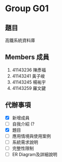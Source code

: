 # Group G01
## 題目
高鐵系統資料庫

## Members 成員
1. 41143236 陳彥福
2. 41143241 黃子峻
3. 41143245 楊祐宇
4. 41143259 羅文鍵

## 代辦事項
 - [x] 新增成員
 - [ ] 自我介紹 (?
 - [x] 題目
 - [ ] 應用情境與使用案例
 - [ ] 系統需求說明
 - [ ] 完整性限制
 - [ ] ER Diagram及詳細說明
